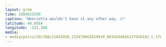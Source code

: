 ```yaml
---
layout: gram
time: 1503612558
caption: "Henrietta wouldn't have it any other way. 🙄"
latitude: 44.0564
longitude: -121.308
media:
- media/posts/201708/21042038_212479662619919_8034244645137416192_n_17883097306101777.jpg
---
```

